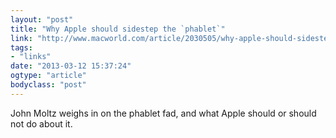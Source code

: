 ```yaml
---
layout: "post"
title: "Why Apple should sidestep the `phablet`"
link: "http://www.macworld.com/article/2030505/why-apple-should-sidestep-the-phablet.html?utm_source=loopinsight.com&utm_medium=referral&utm_campaign=Feed%3A+loopinsight%2FKqJb+%28The+Loop%29"
tags: 
- "links"
date: "2013-03-12 15:37:24"
ogtype: "article"
bodyclass: "post"
---
```


John Moltz weighs in on the phablet fad, and what Apple should or should not do about it.